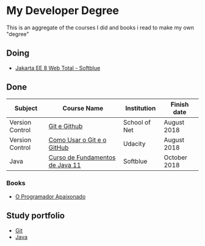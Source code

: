 ﻿# My Developer Degree

This is an aggregate of the courses I did and books i read to make my own "degree"

## Doing

- [Jakarta EE 8 Web Total - Softblue](https://www.softblue.com.br/site/curso/id/60/CURSO+DE+JAKARTA+EE+8+WEB+TOTAL+AVANCADO+ON+LINE+JA60)

## Done

| Subject          | Course Name                          | Institution          | Finish date |
|------------------|--------------------------------------|----------------------|-------------|
| Version Control | [Git e Github](https://www.schoolofnet.com/curso-git-e-github/)| School of Net | August 2018 |
| Version Control | [Como Usar o Git e o GitHub](https://br.udacity.com/course/how-to-use-git-and-github--ud775)| Udacity | August 2018 |
| Java | [Curso de Fundamentos de Java 11](http://www.softblue.com.br/site/curso/id/1/CURSO+DE+FUNDAMENTOS+DE+JAVA+11+BASICO+ON+LINE+JV01) | Softblue | October 2018 |

### Books

- [O Programador Apaixonado](https://www.casadocodigo.com.br/products/livro-programador-apaixonado)

## Study portfolio

- [Git](https://github.com/silascaimi/using-git)
- [Java](https://github.com/silascaimi/learning-java)
